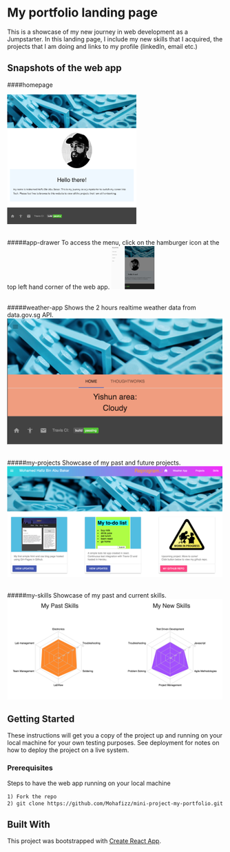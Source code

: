 # My portfolio landing page

This is a showcase of my new journey in web development as a Jumpstarter. In this landing page, I include my new skills that I acquired, the projects that I am doing and links to my profile (linkedIn, email etc.)

## Snapshots of the web app

####homepage

<img src="./public/Images/app.jpg" alt="main" style="width: 300px;"/>
<br/><br/>

#####app-drawer
To access the menu, click on the hamburger icon at the top left hand corner of the web app.
<img src="./public/Images/drawer.jpg" alt="main" style="width: 100px;"/>
<br/><br/>

#####weather-app
Shows the 2 hours realtime weather data from data.gov.sg API.
<img src="./public/Images/weather-app.jpg" alt="main" style="width: 500px;"/>
<br/><br/>

#####my-projects
Showcase of my past and future projects.
<img src="./public/Images/project-card.jpg" alt="main" style="width: 500px;"/>
<br/><br/>

#####my-skills
Showcase of my past and current skills.<br/>
<img src="./public/Images/skills.jpg" alt="main" style="width: 500px;"/>

## Getting Started

These instructions will get you a copy of the project up and running on your local machine for your own testing purposes. See deployment for notes on how to deploy the project on a live system.

### Prerequisites

Steps to have the web app running on your local machine

```
1) Fork the repo
2) git clone https://github.com/Mohafizz/mini-project-my-portfolio.git
```

## Built With

This project was bootstrapped with [Create React App](https://github.com/facebookincubator/create-react-app).
